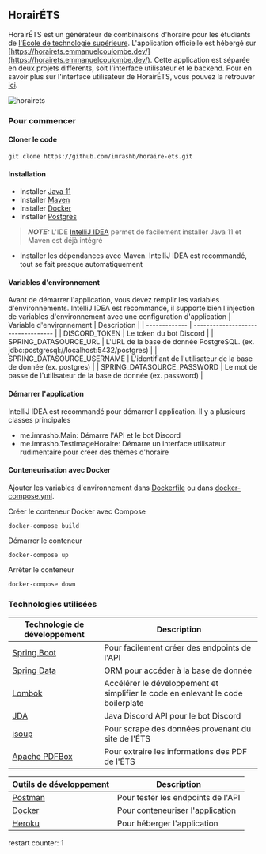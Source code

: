 ## HorairÉTS

HorairÉTS est un générateur de combinaisons d'horaire pour les étudiants de [l'École de technologie supérieure](https://www.etsmtl.ca/). L'application officielle est hébergé sur [https://horairets.emmanuelcoulombe.dev/](https://horairets.emmanuelcoulombe.dev/). Cette application est séparée en deux projets différents, soit l'interface utilisateur et le backend. Pour en savoir plus sur l'interface utilisateur de HorairÉTS, vous pouvez la retrouver [ici](https://github.com/imrashb/horairets-ui).

![horairets](https://github.com/imrashb/horairets-ui/raw/main/public/logo.png)

### Pour commencer

#### Cloner le code

```
git clone https://github.com/imrashb/horaire-ets.git
```


#### Installation

- Installer [Java 11](https://www.oracle.com/ca-fr/java/technologies/javase/jdk11-archive-downloads.html)
- Installer [Maven](https://maven.apache.org/)
- Installer [Docker](https://www.docker.com/)
- Installer [Postgres](https://www.postgresql.org/download/)

> **_NOTE:_** L'IDE [IntelliJ IDEA](https://www.jetbrains.com/idea/) permet de facilement installer Java 11 et Maven est déjà intégré

- Installer les dépendances avec Maven. IntelliJ IDEA est recommandé, tout se fait presque automatiquement

#### Variables d'environnement
Avant de démarrer l'application, vous devez remplir les variables d'environnements. IntelliJ IDEA est recommandé, il supporte bien l'injection de variables d'environnement avec une configuration d'application
| Variable d'environnement        | Description                        |
| ------------- | ---------------------------------- |
| DISCORD_TOKEN | Le token du bot Discord |
| SPRING_DATASOURCE_URL | L'URL de la base de donnée PostgreSQL. (ex. jdbc:postgresql://localhost:5432/postgres) |
| SPRING_DATASOURCE_USERNAME | L'identifiant de l'utilisateur de la base de donnée (ex. postgres) |
| SPRING_DATASOURCE_PASSWORD | Le mot de passe de l'utilisateur de la base de donnée (ex. password) |

#### Démarrer l'application

IntelliJ IDEA est recommandé pour démarrer l'application. Il y a plusieurs classes principales
- me.imrashb.Main: Démarre l'API et le bot Discord
- me.imrashb.TestImageHoraire: Démarre un interface utilisateur rudimentaire pour créer des thèmes d'horaire

#### Conteneurisation avec Docker

Ajouter les variables d'environnement dans [Dockerfile](Dockerfile) ou dans [docker-compose.yml](docker-compose.yml).

Créer le conteneur Docker avec Compose
```
docker-compose build
```

Démarrer le conteneur
```
docker-compose up
```

Arrêter le conteneur
```
docker-compose down
```

### Technologies utilisées
| Technologie de développement        | Description                        |
| ------------- | ---------------------------------- |
| [Spring Boot](https://spring.io/) | Pour facilement créer des endpoints de l'API |
| [Spring Data](https://spring.io/)    | ORM pour accéder à la base de donnée|
| [Lombok](https://projectlombok.org/)    | Accélérer le développement et simplifier le code en enlevant le code boilerplate |
| [JDA](https://github.com/DV8FromTheWorld/JDA)  | Java Discord API pour le bot Discord|
| [jsoup](https://jsoup.org/)     | Pour scrape des données provenant du site de l'ÉTS |
| [Apache PDFBox](https://pdfbox.apache.org/) | Pour extraire les informations des PDF de l'ÉTS|

| Outils de développement        | Description                        |
| ------------- | ---------------------------------- |
| [Postman](https://www.postman.com/)    | Pour tester les endpoints de l'API|
| [Docker](https://www.docker.com/)    | Pour conteneuriser l'application|
| [Heroku](https://www.heroku.com/)    | Pour héberger l'application|

restart counter: 1

